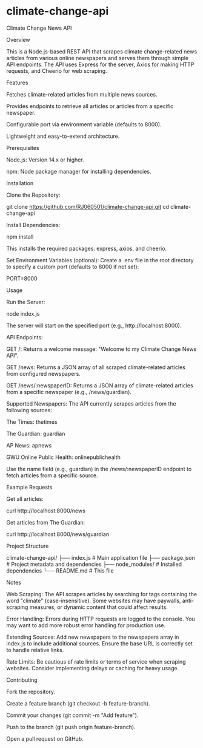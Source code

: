 # climate-change-api

Climate Change News API

Overview

This is a Node.js-based REST API that scrapes climate change-related news articles from various online newspapers and serves them through simple API endpoints. The API uses Express for the server, Axios for making HTTP requests, and Cheerio for web scraping.

Features





Fetches climate-related articles from multiple news sources.



Provides endpoints to retrieve all articles or articles from a specific newspaper.



Configurable port via environment variable (defaults to 8000).



Lightweight and easy-to-extend architecture.

Prerequisites





Node.js: Version 14.x or higher.



npm: Node package manager for installing dependencies.

Installation





Clone the Repository:

git clone https://github.com/RJ060501/climate-change-api.git
cd climate-change-api



Install Dependencies:

npm install

This installs the required packages: express, axios, and cheerio.



Set Environment Variables (optional): Create a .env file in the root directory to specify a custom port (defaults to 8000 if not set):

PORT=8000

Usage





Run the Server:

node index.js

The server will start on the specified port (e.g., http://localhost:8000).



API Endpoints:





GET /: Returns a welcome message: "Welcome to my Climate Change News API".



GET /news: Returns a JSON array of all scraped climate-related articles from configured newspapers.



GET /news/:newspaperID: Returns a JSON array of climate-related articles from a specific newspaper (e.g., /news/guardian).



Supported Newspapers: The API currently scrapes articles from the following sources:





The Times: thetimes



The Guardian: guardian



AP News: apnews



GWU Online Public Health: onlinepublichealth

Use the name field (e.g., guardian) in the /news/:newspaperID endpoint to fetch articles from a specific source.

Example Requests





Get all articles:

curl http://localhost:8000/news



Get articles from The Guardian:

curl http://localhost:8000/news/guardian

Project Structure

climate-change-api/
├── index.js        # Main application file
├── package.json    # Project metadata and dependencies
├── node_modules/   # Installed dependencies
└── README.md       # This file

Notes





Web Scraping: The API scrapes articles by searching for <a> tags containing the word "climate" (case-insensitive). Some websites may have paywalls, anti-scraping measures, or dynamic content that could affect results.



Error Handling: Errors during HTTP requests are logged to the console. You may want to add more robust error handling for production use.



Extending Sources: Add new newspapers to the newspapers array in index.js to include additional sources. Ensure the base URL is correctly set to handle relative links.



Rate Limits: Be cautious of rate limits or terms of service when scraping websites. Consider implementing delays or caching for heavy usage.

Contributing





Fork the repository.



Create a feature branch (git checkout -b feature-branch).



Commit your changes (git commit -m "Add feature").



Push to the branch (git push origin feature-branch).



Open a pull request on GitHub.